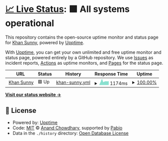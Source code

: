 # [📈 Live Status](https://itkhansunny.github.io/uptime): <!--live status--> **🟩 All systems operational**

This repository contains the open-source uptime monitor and status page for [Khan Sunny](khansunny.com), powered by [Upptime](https://github.com/upptime/upptime).

With [Upptime](https://upptime.js.org), you can get your own unlimited and free uptime monitor and status page, powered entirely by a GitHub repository. We use [Issues](https://github.com/itkhansunny/upptime/issues) as incident reports, [Actions](https://github.com/itkhansunny/upptime/actions) as uptime monitors, and [Pages](https://itkhansunny.github.io/upptime) for the status page.

<!--start: status pages-->
<!-- This summary is generated by Upptime (https://github.com/upptime/upptime) -->
<!-- Do not edit this manually, your changes will be overwritten -->
<!-- prettier-ignore -->
| URL | Status | History | Response Time | Uptime |
| --- | ------ | ------- | ------------- | ------ |
| <img alt="" src="https://icons.duckduckgo.com/ip3/khansunny.com.ico" height="13"> [Khan Sunny](https://khansunny.com) | 🟩 Up | [khan-sunny.yml](https://github.com/itkhansunny/uptime/commits/HEAD/history/khan-sunny.yml) | <details><summary><img alt="Response time graph" src="./graphs/khan-sunny/response-time-week.png" height="20"> 1174ms</summary><br><a href="https://itkhansunny.github.io/uptime/history/khan-sunny"><img alt="Response time 1399" src="https://img.shields.io/endpoint?url=https%3A%2F%2Fraw.githubusercontent.com%2Fitkhansunny%2Fuptime%2FHEAD%2Fapi%2Fkhan-sunny%2Fresponse-time.json"></a><br><a href="https://itkhansunny.github.io/uptime/history/khan-sunny"><img alt="24-hour response time 1201" src="https://img.shields.io/endpoint?url=https%3A%2F%2Fraw.githubusercontent.com%2Fitkhansunny%2Fuptime%2FHEAD%2Fapi%2Fkhan-sunny%2Fresponse-time-day.json"></a><br><a href="https://itkhansunny.github.io/uptime/history/khan-sunny"><img alt="7-day response time 1174" src="https://img.shields.io/endpoint?url=https%3A%2F%2Fraw.githubusercontent.com%2Fitkhansunny%2Fuptime%2FHEAD%2Fapi%2Fkhan-sunny%2Fresponse-time-week.json"></a><br><a href="https://itkhansunny.github.io/uptime/history/khan-sunny"><img alt="30-day response time 1263" src="https://img.shields.io/endpoint?url=https%3A%2F%2Fraw.githubusercontent.com%2Fitkhansunny%2Fuptime%2FHEAD%2Fapi%2Fkhan-sunny%2Fresponse-time-month.json"></a><br><a href="https://itkhansunny.github.io/uptime/history/khan-sunny"><img alt="1-year response time 1399" src="https://img.shields.io/endpoint?url=https%3A%2F%2Fraw.githubusercontent.com%2Fitkhansunny%2Fuptime%2FHEAD%2Fapi%2Fkhan-sunny%2Fresponse-time-year.json"></a></details> | <details><summary><a href="https://itkhansunny.github.io/uptime/history/khan-sunny">100.00%</a></summary><a href="https://itkhansunny.github.io/uptime/history/khan-sunny"><img alt="All-time uptime 99.90%" src="https://img.shields.io/endpoint?url=https%3A%2F%2Fraw.githubusercontent.com%2Fitkhansunny%2Fuptime%2FHEAD%2Fapi%2Fkhan-sunny%2Fuptime.json"></a><br><a href="https://itkhansunny.github.io/uptime/history/khan-sunny"><img alt="24-hour uptime 100.00%" src="https://img.shields.io/endpoint?url=https%3A%2F%2Fraw.githubusercontent.com%2Fitkhansunny%2Fuptime%2FHEAD%2Fapi%2Fkhan-sunny%2Fuptime-day.json"></a><br><a href="https://itkhansunny.github.io/uptime/history/khan-sunny"><img alt="7-day uptime 100.00%" src="https://img.shields.io/endpoint?url=https%3A%2F%2Fraw.githubusercontent.com%2Fitkhansunny%2Fuptime%2FHEAD%2Fapi%2Fkhan-sunny%2Fuptime-week.json"></a><br><a href="https://itkhansunny.github.io/uptime/history/khan-sunny"><img alt="30-day uptime 99.91%" src="https://img.shields.io/endpoint?url=https%3A%2F%2Fraw.githubusercontent.com%2Fitkhansunny%2Fuptime%2FHEAD%2Fapi%2Fkhan-sunny%2Fuptime-month.json"></a><br><a href="https://itkhansunny.github.io/uptime/history/khan-sunny"><img alt="1-year uptime 99.90%" src="https://img.shields.io/endpoint?url=https%3A%2F%2Fraw.githubusercontent.com%2Fitkhansunny%2Fuptime%2FHEAD%2Fapi%2Fkhan-sunny%2Fuptime-year.json"></a></details>

<!--end: status pages-->

[**Visit our status website →**](https://itkhansunny.github.io/uptime)

## 📄 License

- Powered by: [Upptime](https://github.com/upptime/upptime)
- Code: [MIT](./LICENSE) © [Anand Chowdhary](https://anandchowdhary.com), supported by [Pabio](https://pabio.com)
- Data in the `./history` directory: [Open Database License](https://opendatacommons.org/licenses/odbl/1-0/)
